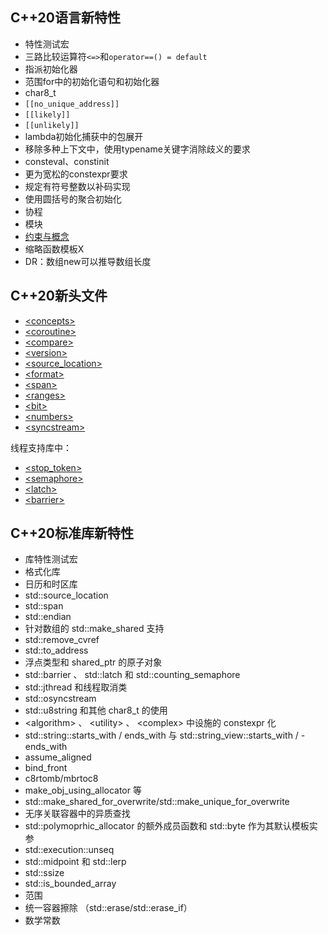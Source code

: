 ## C++20语言新特性

- 特性测试宏
- 三路比较运算符`<=>`和`operator==() = default`
- 指派初始化器
- 范围for中的初始化语句和初始化器
- char8_t
- `[[no_unique_address]]`
- `[[likely]]`
- `[[unlikely]]`
- lambda初始化捕获中的包展开
- 移除多种上下文中，使用typename关键字消除歧义的要求
- consteval、constinit
- 更为宽松的constexpr要求
- 规定有符号整数以补码实现
- 使用圆括号的聚合初始化
- 协程
- 模块
- [约束与概念](Concepts)
- 缩略函数模板X
- DR：数组new可以推导数组长度

## C++20新头文件

- [\<concepts\>](https://zh.cppreference.com/w/cpp/header/concepts)
- [\<coroutine\>](https://zh.cppreference.com/w/cpp/header/coroutine)
- [\<compare\>](https://zh.cppreference.com/w/cpp/header/compare)
- [\<version\>](https://zh.cppreference.com/w/cpp/header/version)
- [\<source_location\>](https://zh.cppreference.com/w/cpp/header/source_location)
- [\<format\>](https://zh.cppreference.com/w/cpp/header/format)
- [\<span\>](https://zh.cppreference.com/w/cpp/header/span)
- [\<ranges\>](https://zh.cppreference.com/w/cpp/header/ranges)
- [\<bit\>](https://zh.cppreference.com/w/cpp/header/bit)
- [\<numbers\>](https://zh.cppreference.com/w/cpp/header/numbers)
- [\<syncstream\>](https://zh.cppreference.com/w/cpp/header/syncstream)

线程支持库中：
- [\<stop_token\>](https://zh.cppreference.com/w/cpp/header/stop_token)
- [\<semaphore\>](https://zh.cppreference.com/w/cpp/header/semaphore)
- [\<latch\>](https://zh.cppreference.com/w/cpp/header/latch)
- [\<barrier\>](https://zh.cppreference.com/w/cpp/header/barrier)

## C++20标准库新特性

- 库特性测试宏
- 格式化库
- 日历和时区库
- std::source_location
- std::span
- std::endian
- 针对数组的 std::make_shared 支持
- std::remove_cvref
- std::to_address
- 浮点类型和 shared_ptr 的原子对象
- std::barrier 、 std::latch 和 std::counting_semaphore
- std::jthread 和线程取消类
- std::osyncstream
- std::u8string 和其他 char8_t 的使用
- \<algorithm\> 、 \<utility\> 、 \<complex\> 中设施的 constexpr 化
- std::string::starts_with / ends_with 与 std::string_view::starts_with / - ends_with
- assume_aligned
- bind_front
- c8rtomb/mbrtoc8
- make_obj_using_allocator 等
- std::make_shared_for_overwrite/std::make_unique_for_overwrite
- 无序关联容器中的异质查找
- std::polymoprhic_allocator 的额外成员函数和 std::byte 作为其默认模板实参
- std::execution::unseq
- std::midpoint 和 std::lerp
- std::ssize
- std::is_bounded_array
- 范围
- 统一容器擦除 （std::erase/std::erase_if）
- 数学常数